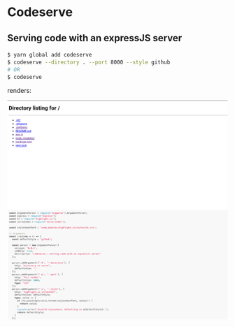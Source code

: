 # Codeserve

## Serving code with an expressJS server

```sh
$ yarn global add codeserve
$ codeserve --directory . --port 8000 --style github
# OR
$ codeserve
```

renders:

![Directory listing screenshot](.github/dir_listing.png)
![Code](.github/code.png)
